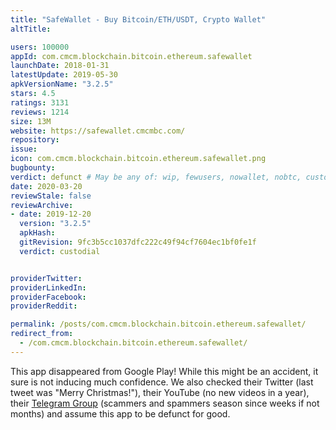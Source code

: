 ```yaml
---
title: "SafeWallet - Buy Bitcoin/ETH/USDT, Crypto Wallet"
altTitle: 

users: 100000
appId: com.cmcm.blockchain.bitcoin.ethereum.safewallet
launchDate: 2018-01-31
latestUpdate: 2019-05-30
apkVersionName: "3.2.5"
stars: 4.5
ratings: 3131
reviews: 1214
size: 13M
website: https://safewallet.cmcmbc.com/
repository: 
issue: 
icon: com.cmcm.blockchain.bitcoin.ethereum.safewallet.png
bugbounty: 
verdict: defunct # May be any of: wip, fewusers, nowallet, nobtc, custodial, nosource, nonverifiable, reproducible, bounty
date: 2020-03-20
reviewStale: false
reviewArchive:
- date: 2019-12-20
  version: "3.2.5"
  apkHash: 
  gitRevision: 9fc3b5cc1037dfc222c49f94cf7604ec1bf0fe1f
  verdict: custodial


providerTwitter: 
providerLinkedIn: 
providerFacebook: 
providerReddit: 

permalink: /posts/com.cmcm.blockchain.bitcoin.ethereum.safewallet/
redirect_from:
  - /com.cmcm.blockchain.bitcoin.ethereum.safewallet/
---
```



This app disappeared from Google Play! While this might be an
accident, it sure is not inducing much confidence. We also checked their Twitter
(last tweet was "Merry Christmas!"), their YouTube (no new videos in a year),
their [Telegram Group](https://web.telegram.org/#/im?p=@safewalletgroup)
(scammers and spammers season since weeks if not months) and assume this app
to be defunct for good.